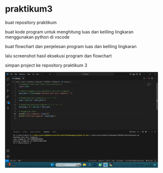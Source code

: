 # praktikum3
<p>buat repository praktikum </p>
<P>buat kode program untuk menghitung luas dan keliling lingkaran menggunakan python di vscode</P>
<P>buat flowchart dan penjelesan program luas dan keliling lingkaran </P>
<P>lalu screenshot hasil eksekusi program dan flowchart </P>
<P>simpan project ke repository praktikum 3 </P>

![gambar](ss.png)
